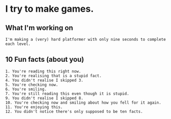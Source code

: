 # I try to make games.

<!--
**notangoose/notangoose** is a ✨ _special_ ✨ repository because its `README.md` (this file) appears on your GitHub profile.

Here are some ideas to get you started:

- 🔭 I’m currently working on ...
- 🌱 I’m currently learning ...
- 👯 I’m looking to collaborate on ...
- 🤔 I’m looking for help with ...
- 💬 Ask me about ...
- 📫 How to reach me: ...
- 😄 Pronouns: ...
- ⚡ Fun fact: ...
-->

## What I'm working on
```
I'm making a (very) hard platformer with only nine seconds to complete each level.
```
## 10 Fun facts (about you)
```
1. You're reading this right now.
2. You're realising that is a stupid fact.
4. You didn't realise I skipped 3.
5. You're checking now.
6. You're smiling.
7. You're still reading this even though it is stupid.
9. You didn't realise I skipped 8.
10. You're checking now and smiling about how you fell for it again.
11. You're enjoying this.
12. You didn't notice there's only supposed to be ten facts.
```
